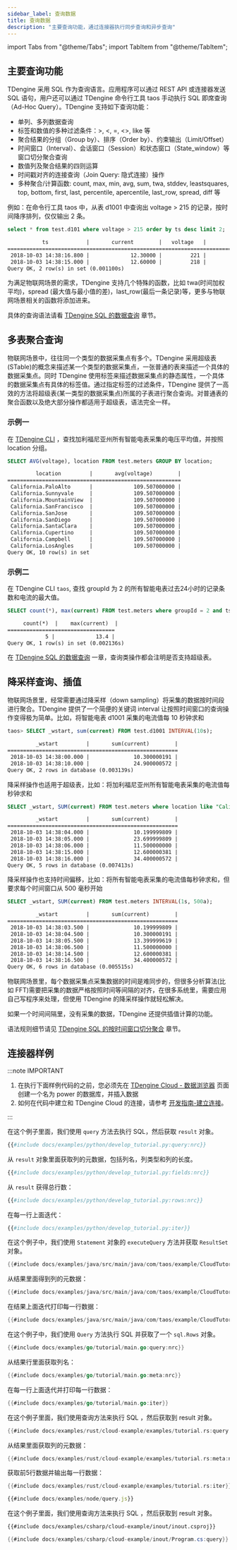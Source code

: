 ```yaml
---
sidebar_label: 查询数据
title: 查询数据
description: "主要查询功能，通过连接器执行同步查询和异步查询"
---
```


import Tabs from "@theme/Tabs";
import TabItem from "@theme/TabItem";

## 主要查询功能

TDengine 采用 SQL 作为查询语言。应用程序可以通过 REST API 或连接器发送 SQL 语句，用户还可以通过 TDengine 命令行工具 taos 手动执行 SQL 即席查询（Ad-Hoc Query）。TDengine 支持如下查询功能：

- 单列、多列数据查询
- 标签和数值的多种过滤条件：>, \<, =, \<>, like 等
- 聚合结果的分组（Group by）、排序（Order by）、约束输出（Limit/Offset）
- 时间窗口（Interval）、会话窗口（Session）和状态窗口（State_window）等窗口切分聚合查询
- 数值列及聚合结果的四则运算
- 时间戳对齐的连接查询（Join Query: 隐式连接）操作
- 多种聚合/计算函数: count, max, min, avg, sum, twa, stddev, leastsquares, top, bottom, first, last, percentile, apercentile, last_row, spread, diff 等

例如：在命令行工具 taos 中，从表 d1001 中查询出 voltage > 215 的记录，按时间降序排列，仅仅输出 2 条。

```sql title="SQL"
select * from test.d101 where voltage > 215 order by ts desc limit 2;
```

```txt title="output"
           ts            |       current        |   voltage   |        phase         |
======================================================================================
 2018-10-03 14:38:16.800 |             12.30000 |         221 |              0.31000 |
 2018-10-03 14:38:15.000 |             12.60000 |         218 |              0.33000 |
Query OK, 2 row(s) in set (0.001100s)
```

为满足物联网场景的需求，TDengine 支持几个特殊的函数，比如 twa(时间加权平均)，spread (最大值与最小值的差)，last_row(最后一条记录)等，更多与物联网场景相关的函数将添加进来。

具体的查询语法请看 [TDengine SQL 的数据查询](https://docs.taosdata.com/cloud/taos-sql/select) 章节。

## 多表聚合查询

物联网场景中，往往同一个类型的数据采集点有多个。TDengine 采用超级表(STable)的概念来描述某一个类型的数据采集点，一张普通的表来描述一个具体的数据采集点。同时 TDengine 使用标签来描述数据采集点的静态属性，一个具体的数据采集点有具体的标签值。通过指定标签的过滤条件，TDengine 提供了一高效的方法将超级表(某一类型的数据采集点)所属的子表进行聚合查询。对普通表的聚合函数以及绝大部分操作都适用于超级表，语法完全一样。

### 示例一

在 [TDengine CLI](../../tools/cli) ，查找加利福尼亚州所有智能电表采集的电压平均值，并按照 location 分组。

```sql title="SQL"
SELECT AVG(voltage), location FROM test.meters GROUP BY location;
```

```txt title="output"
         location         |       avg(voltage)        |
=======================================================
 California.PaloAlto      |             109.507000000 |
 California.Sunnyvale     |             109.507000000 |
 California.MountainView  |             109.507000000 |
 California.SanFrancisco  |             109.507000000 |
 California.SanJose       |             109.507000000 |
 California.SanDiego      |             109.507000000 |
 California.SantaClara    |             109.507000000 |
 California.Cupertino     |             109.507000000 |
 California.Campbell      |             109.507000000 |
 California.LosAngles     |             109.507000000 |
Query OK, 10 row(s) in set
```

### 示例二

在 TDengine CLI `taos`, 查找 groupId 为 2 的所有智能电表过去24小时的记录条数和电流的最大值。

```sql title="SQL"
SELECT count(*), max(current) FROM test.meters where groupId = 2 and ts > now - 24h;
```

```txt title="output"
     count(*)  |    max(current)  |
==================================
            5 |             13.4 |
Query OK, 1 row(s) in set (0.002136s)
```

在 [TDengine SQL 的数据查询](https://docs.taosdata.com/cloud/taos-sql/select) 一章，查询类操作都会注明是否支持超级表。

## 降采样查询、插值

物联网场景里，经常需要通过降采样（down sampling）将采集的数据按时间段进行聚合。TDengine 提供了一个简便的关键词 interval 让按照时间窗口的查询操作变得极为简单。比如，将智能电表 d1001 采集的电流值每 10 秒钟求和

```sql title="SQL"
taos> SELECT _wstart, sum(current) FROM test.d1001 INTERVAL(10s);
```

```txt title="output"
         _wstart         |       sum(current)        |
======================================================
 2018-10-03 14:38:00.000 |              10.300000191 |
 2018-10-03 14:38:10.000 |              24.900000572 |
Query OK, 2 rows in database (0.003139s)
```

降采样操作也适用于超级表，比如：将加利福尼亚州所有智能电表采集的电流值每秒钟求和

```sql title="SQL"
SELECT _wstart, SUM(current) FROM test.meters where location like "California%" INTERVAL(1s);
```

```txt title="output"
         _wstart         |       sum(current)        |
======================================================
 2018-10-03 14:38:04.000 |              10.199999809 |
 2018-10-03 14:38:05.000 |              23.699999809 |
 2018-10-03 14:38:06.000 |              11.500000000 |
 2018-10-03 14:38:15.000 |              12.600000381 |
 2018-10-03 14:38:16.000 |              34.400000572 |
Query OK, 5 rows in database (0.007413s)
```

降采样操作也支持时间偏移，比如：将所有智能电表采集的电流值每秒钟求和，但要求每个时间窗口从 500 毫秒开始

```sql title="SQL"
SELECT _wstart, SUM(current) FROM test.meters INTERVAL(1s, 500a);
```

```txt title="output"
         _wstart         |       sum(current)        |
======================================================
 2018-10-03 14:38:03.500 |              10.199999809 |
 2018-10-03 14:38:04.500 |              10.300000191 |
 2018-10-03 14:38:05.500 |              13.399999619 |
 2018-10-03 14:38:06.500 |              11.500000000 |
 2018-10-03 14:38:14.500 |              12.600000381 |
 2018-10-03 14:38:16.500 |              34.400000572 |
Query OK, 6 rows in database (0.005515s)
```

物联网场景里，每个数据采集点采集数据的时间是难同步的，但很多分析算法(比如 FFT)需要把采集的数据严格按照时间等间隔的对齐，在很多系统里，需要应用自己写程序来处理，但使用 TDengine 的降采样操作就轻松解决。

如果一个时间间隔里，没有采集的数据，TDengine 还提供插值计算的功能。

语法规则细节请见 [TDengine SQL 的按时间窗口切分聚合](https://docs.taosdata.com/cloud/taos-sql/interval) 章节。

## 连接器样例

:::note IMPORTANT
1. 在执行下面样例代码的之前，您必须先在 [TDengine Cloud - 数据浏览器](https://cloud.taosdata.com/explorer) 页面创建一个名为 power 的数据库，并插入数据
2. 如何在代码中建立和 TDengine Cloud 的连接，请参考 [开发指南-建立连接](../../programming/connect/)。

:::

<Tabs>
<TabItem value="python" label="Python">

在这个例子里面，我们使用 `query` 方法去执行 SQL，然后获取 `result` 对象。

```python
{{#include docs/examples/python/develop_tutorial.py:query:nrc}}
```

从 `result` 对象里面获取列的元数据，包括列名，列类型和列的长度。

```python
{{#include docs/examples/python/develop_tutorial.py:fields:nrc}}
```

从 `result` 获得总行数：

```python
{{#include docs/examples/python/develop_tutorial.py:rows:nrc}}
```

在每一行上面迭代：

```python
{{#include docs/examples/python/develop_tutorial.py:iter}}
```

</TabItem>
<TabItem value="java" label="Java">

在这个例子中，我们使用 `Statement` 对象的 `executeQuery` 方法并获取 `ResultSet` 对象。

```java
{{#include docs/examples/java/src/main/java/com/taos/example/CloudTutorial.java:query:nrc}}
```

从结果里面得到列的元数据：

```java
{{#include docs/examples/java/src/main/java/com/taos/example/CloudTutorial.java:meta:nrc}}
```

在结果上面迭代打印每一行数据：
```java
{{#include docs/examples/java/src/main/java/com/taos/example/CloudTutorial.java:iter}}
```

</TabItem>
<TabItem value="go" label="Go">

在这个例子中，我们使用 `Query` 方法执行 SQL 并获取了一个 `sql.Rows` 对象。

```go
{{#include docs/examples/go/tutorial/main.go:query:nrc}}
```

从结果行里面获取列名：

```go
{{#include docs/examples/go/tutorial/main.go:meta:nrc}}
```

在每一行上面迭代并打印每一行数据：

```go
{{#include docs/examples/go/tutorial/main.go:iter}}
```

</TabItem>
<TabItem value="rust" label="Rust">

在这个例子里面，我们使用查询方法来执行 SQL ，然后获取到 result 对象。

```rust
{{#include docs/examples/rust/cloud-example/examples/tutorial.rs:query:nrc}}
```

从结果里面获取列的元数据：

```rust
{{#include docs/examples/rust/cloud-example/examples/tutorial.rs:meta:nrc}}
```

获取前5行数据并输出每一行数据：

```rust
{{#include docs/examples/rust/cloud-example/examples/tutorial.rs:iter}}
```

</TabItem>
<TabItem value="node" label="Node.js">

```javascript
{{#include docs/examples/node/query.js}}
```

</TabItem>

<TabItem value="C#" label="C#">

在这个例子里面，我们使用查询方法来执行 SQL ，然后获取到 result 对象。

``` XML
{{#include docs/examples/csharp/cloud-example/inout/inout.csproj}}
```

```C#
{{#include docs/examples/csharp/cloud-example/inout/Program.cs:query}}
```

</TabItem>

</Tabs>